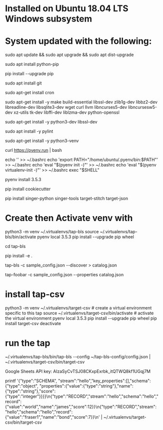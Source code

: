 # Installed on Ubuntu 18.04 LTS Windows subsystem
# System updated with the following:

sudo apt update && sudo apt upgrade && sudo apt dist-upgrade

sudo apt install python-pip

pip install --upgrade pip

sudo apt install git

sudo apt-get install cron

sudo apt-get install -y make build-essential libssl-dev zlib1g-dev libbz2-dev libreadline-dev libsqlite3-dev wget curl llvm libncurses5-dev libncursesw5-dev xz-utils tk-dev libffi-dev liblzma-dev python-openssl

sudo apt-get install -y python3-dev libssl-dev

sudo apt install -y pylint

sudo apt-get install -y python3-venv

curl https://pyenv.run | bash

echo '' >> ~/.bashrc
echo 'export PATH="/home/ubuntu/.pyenv/bin:$PATH"' >> ~/.bashrc
echo 'eval "$(pyenv init -)"' >> ~/.bashrc
echo 'eval "$(pyenv virtualenv-init -)"' >> ~/.bashrc
exec "$SHELL"

pyenv install 3.5.3

pip install cookiecutter

pip install singer-python singer-tools target-stitch target-json

# Create then Activate venv with 
python3 -m venv ~/.virtualenvs/tap-bls
source ~/.virtualenvs/tap-bls/bin/activate
pyenv local 3.5.3
pip install --upgrade pip wheel

cd tap-bls 

pip install -e .

tap-bls -c sample_config.json --discover > catalog.json

tap-foobar -c sample_config.json --properties catalog.json

# install tap-csv
python3 -m venv ~/.virtualenvs/target-csv      # create a virtual environment specific to this tap
source ~/.virtualenvs/target-csv/bin/activate  # activate the virtual environment
pyenv local 3.5.3
pip install --upgrade pip wheel
pip install target-csv
deactivate

# run the tap

~/.virtualenvs/tap-bls/bin/tap-bls --config ~/tap-bls-config/config.json | ~/.virtualenvs/target-csv/bin/target-csv


Google Sheets API key:
AIzaSyCvTSJ08CKxpExrbk_itQTWQ8kf1UGqj7M



printf '{"type":"SCHEMA", "stream":"hello","key_properties":[],"schema":{"type":"object", "properties":{"value":{"type":"string"},"name":{"type":"string"},"score":{"type":"integer"}}}}\n{"type":"RECORD","stream":"hello","schema":"hello","record":{"value":"world","name":"james","score":12}}\n{"type":"RECORD","stream":"hello","schema":"hello","record":{"value":"fraser1","name":"bond","score":7}}\n' | ~/.virtualenvs/target-csv/bin/target-csv
